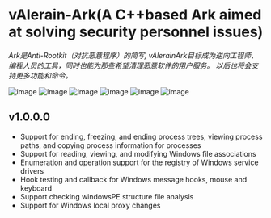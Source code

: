 # vAlerain-Ark(A C++based Ark aimed at solving security personnel issues)


_Ark是Anti-Rootkit（对抗恶意程序）的简写, vAlerainArk目标成为逆向工程师、编程人员的工具，同时也能为那些希望清理恶意软件的用户服务。 以后也将会支持更多功能和命令。_

![image](https://img.shields.io/badge/Windows-tool-blue)
![image](https://img.shields.io/badge/Windows-vAlerian-gree)
![image](https://img.shields.io/badge/Windows-Ark-blue)
![image](https://img.shields.io/badge/Windows-Ring3-gree)
![image](https://img.shields.io/badge/Windows-Ring0-gree)
![image](https://img.shields.io/badge/Windows-API-gree)

## v1.0.0.0

* Support for ending, freezing, and ending process trees, viewing process paths, and copying process information for processes
* Support for reading, viewing, and modifying Windows file associations
* Enumeration and operation support for the registry of Windows service drivers
* Hook testing and callback for Windows message hooks, mouse and keyboard
* Support checking windowsPE structure file analysis
* Support for Windows local proxy changes
